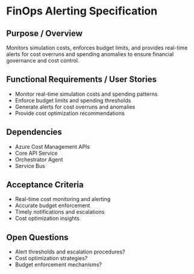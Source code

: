 # FinOps Alerting Specification

## Purpose / Overview
Monitors simulation costs, enforces budget limits, and provides real-time alerts for cost overruns and spending anomalies to ensure financial governance and cost control.

## Functional Requirements / User Stories
- Monitor real-time simulation costs and spending patterns
- Enforce budget limits and spending thresholds
- Generate alerts for cost overruns and anomalies
- Provide cost optimization recommendations

## Dependencies
- Azure Cost Management APIs
- Core API Service
- Orchestrator Agent
- Service Bus

## Acceptance Criteria
- Real-time cost monitoring and alerting
- Accurate budget enforcement
- Timely notifications and escalations
- Cost optimization insights

## Open Questions
- Alert thresholds and escalation procedures?
- Cost optimization strategies?
- Budget enforcement mechanisms?